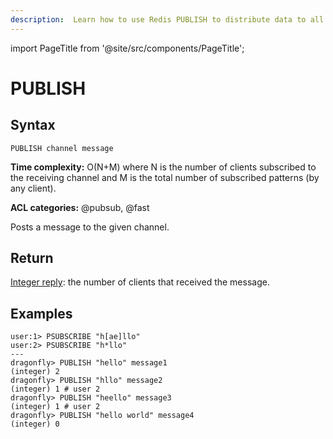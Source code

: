 ```yaml
---
description:  Learn how to use Redis PUBLISH to distribute data to all subscribers of a specific channel in your messaging system.
---
```

import PageTitle from '@site/src/components/PageTitle';

# PUBLISH

<PageTitle title="Redis PUBLISH Command (Documentation) | Dragonfly" />

## Syntax

    PUBLISH channel message

**Time complexity:** O(N+M) where N is the number of clients subscribed to the receiving channel and M is the total number of subscribed patterns (by any client).

**ACL categories:** @pubsub, @fast

Posts a message to the given channel.

## Return

[Integer reply](https://redis.io/docs/reference/protocol-spec/#integers): the number of clients that received the message. 

## Examples

```shell
user:1> PSUBSCRIBE "h[ae]llo"
user:2> PSUBSCRIBE "h*llo"
---
dragonfly> PUBLISH "hello" message1
(integer) 2 
dragonfly> PUBLISH "hllo" message2
(integer) 1 # user 2
dragonfly> PUBLISH "heello" message3
(integer) 1 # user 2
dragonfly> PUBLISH "hello world" message4
(integer) 0
```
